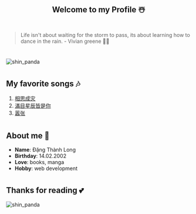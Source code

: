 <h2 align="center">Welcome to my Profile ☃️</h2>

#

> Life isn't about waiting for the storm to pass, its about learning how to dance in the rain. - Vivian greene 🌟🌟

#
![shin_panda](../imgs/shin_panda.jpg)

#

## My favorite songs 🎶
1. [相思成灾](https://youtu.be/wfHBy48BMNw)
2. [滿目星辰皆是你](https://youtu.be/a4GmmHzXF9Y)
3. [嚣张](https://youtu.be/js7_OSmYDxg)

#

## About me 🐼
* **Name**: Đặng Thành Long
* **Birthday**: 14.02.2002
* **Love**: books, manga
* **Hobby**: web development

#

## Thanks for reading 💕

![shin_panda](../imgs/shin_raincoat.jpg)

#